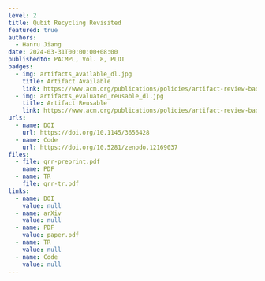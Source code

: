 ```yaml
---
level: 2
title: Qubit Recycling Revisited
featured: true
authors:
  - Hanru Jiang
date: 2024-03-31T00:00:00+08:00
publishedto: PACMPL, Vol. 8, PLDI
badges:
  - img: artifacts_available_dl.jpg
    title: Artifact Available
    link: https://www.acm.org/publications/policies/artifact-review-badging#available
  - img: artifacts_evaluated_reusable_dl.jpg
    title: Artifact Reusable
    link: https://www.acm.org/publications/policies/artifact-review-badging#reusable
urls:
  - name: DOI
    url: https://doi.org/10.1145/3656428
  - name: Code
    url: https://doi.org/10.5281/zenodo.12169037
files:
  - file: qrr-preprint.pdf
    name: PDF
  - name: TR
    file: qrr-tr.pdf
links:
  - name: DOI
    value: null
  - name: arXiv
    value: null
  - name: PDF
    value: paper.pdf
  - name: TR
    value: null
  - name: Code
    value: null
---
```

